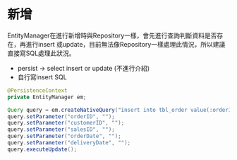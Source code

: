 # 新增

EntityManager在進行新增時與Repository一樣，會先進行查詢判斷資料是否存在，再進行insert 或update，目前無法像Repository一樣處理此情況，所以建議直接寫SQL處理此狀況。

* persist -> select insert or update (不進行介紹)
* 自行寫insert SQL

```java
@PersistenceContext
private EntityManager em;

Query query = em.createNativeQuery("insert into tbl_order value(:orderID, :customerID, :salesID, :orderDate, :deliveryDate)");
query.setParameter("orderID", "");
query.setParameter("customerID", "");
query.setParameter("salesID", "");
query.setParameter("orderDate", "");
query.setParameter("deliveryDate", "");
query.executeUpdate();
```

